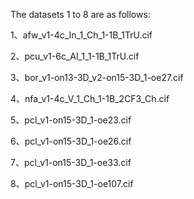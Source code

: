 The datasets 1 to 8 are as follows:

1、afw_v1-4c_In_1_Ch_1-1B_1TrU.cif

2、pcu_v1-6c_Al_1_1-1B_1TrU.cif

3、bor_v1-on13-3D_v2-on15-3D_1-oe27.cif

4、nfa_v1-4c_V_1_Ch_1-1B_2CF3_Ch.cif

5、pcl_v1-on15-3D_1-oe23.cif 

6、pcl_v1-on15-3D_1-oe26.cif 

7、pcl_v1-on15-3D_1-oe33.cif 

8、pcl_v1-on15-3D_1-oe107.cif

